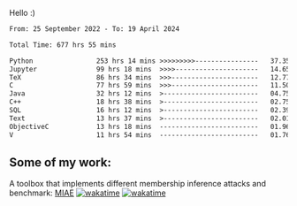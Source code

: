 Hello :)


<!--START_SECTION:waka-->

```txt
From: 25 September 2022 - To: 19 April 2024

Total Time: 677 hrs 55 mins

Python                253 hrs 14 mins >>>>>>>>>----------------   37.35 %
Jupyter               99 hrs 18 mins  >>>>---------------------   14.65 %
TeX                   86 hrs 34 mins  >>>----------------------   12.77 %
C                     77 hrs 59 mins  >>>----------------------   11.50 %
Java                  32 hrs 12 mins  >------------------------   04.75 %
C++                   18 hrs 38 mins  >------------------------   02.75 %
SQL                   16 hrs 12 mins  >------------------------   02.39 %
Text                  13 hrs 37 mins  >------------------------   02.01 %
ObjectiveC            13 hrs 18 mins  -------------------------   01.96 %
V                     11 hrs 54 mins  -------------------------   01.76 %
```

<!--END_SECTION:waka-->

## Some of my work: 

A toolbox that implements different membership inference attacks and benchmark: [MIAE](https://github.com/RPI-DSPlab) [![wakatime](https://wakatime.com/badge/user/18ac89f5-baf8-49e6-a5ee-d9272435ce3a/project/3e6541fd-578f-4d9d-9080-f2a42b2d10e1.svg)](https://wakatime.com/badge/user/18ac89f5-baf8-49e6-a5ee-d9272435ce3a/project/3e6541fd-578f-4d9d-9080-f2a42b2d10e1) [![wakatime](https://wakatime.com/badge/user/18ac89f5-baf8-49e6-a5ee-d9272435ce3a/project/5d5826e9-c6d6-4d86-8b00-0d1608c5f167.svg)](https://wakatime.com/badge/user/18ac89f5-baf8-49e6-a5ee-d9272435ce3a/project/5d5826e9-c6d6-4d86-8b00-0d1608c5f167)
